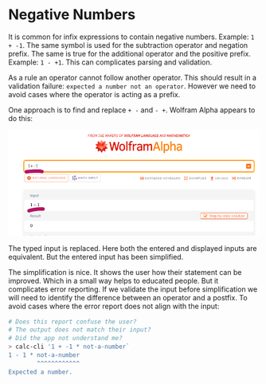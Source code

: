 # Negative Numbers

It is common for infix expressions to contain negative numbers.  Example: `1 + -1`.  The same symbol 
is used for the subtraction operator and negation prefix.  The same is true for the additional operator
and the positive prefix.  Example: `1 - +1`.  This can complicates parsing and validation.

As a rule an operator cannot follow another operator.  This should result in a validation failure:
`expected a number not an operator`.  However we need to avoid cases where the operator is acting as 
a prefix.

One approach is to find and replace `+ -` and `- +`.  Wolfram Alpha appears to do this:

![negation example](./.media/wa-negation-example.png)

The typed input is replaced.  Here both the entered and displayed inputs are equivalent.  But the 
entered input has been simplified.  

The simplification is nice.  It shows the user how their statement can be improved.  Which in a small
way helps to educated people.  But it complicates error reporting.  If we validate the input before
simplification we will need to identify the difference between an operator and a postfix.  To avoid 
cases where the error report does not align with the input:

```powershell
# Does this report confuse the user?
# The output does not match their input?
# Did the app not understand me?
> calc-cli '1 + -1 * not-a-number`
1 - 1 * not-a-number
        ^^^^^^^^^^^^
Expected a number.
```
